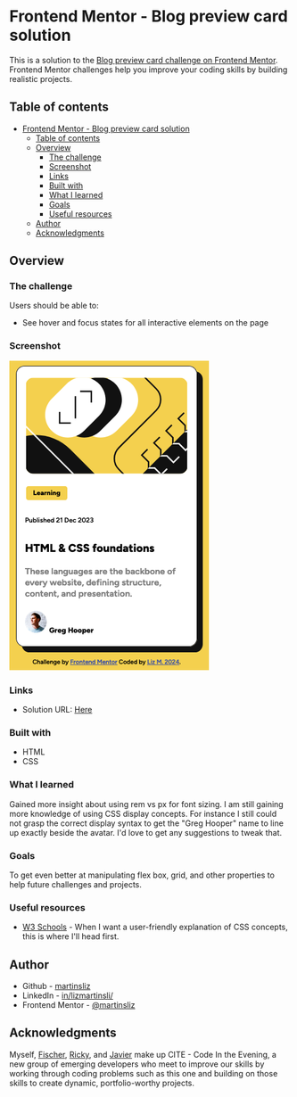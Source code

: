 # Frontend Mentor - Blog preview card solution

This is a solution to the [Blog preview card challenge on Frontend Mentor](https://www.frontendmentor.io/challenges/blog-preview-card-ckPaj01IcS). Frontend Mentor challenges help you improve your coding skills by building realistic projects. 

## Table of contents

- [Frontend Mentor - Blog preview card solution](#frontend-mentor---blog-preview-card-solution)
  - [Table of contents](#table-of-contents)
  - [Overview](#overview)
    - [The challenge](#the-challenge)
    - [Screenshot](#screenshot)
    - [Links](#links)
    - [Built with](#built-with)
    - [What I learned](#what-i-learned)
    - [Goals](#goals)
    - [Useful resources](#useful-resources)
  - [Author](#author)
  - [Acknowledgments](#acknowledgments)

## Overview

### The challenge

Users should be able to:

- See hover and focus states for all interactive elements on the page

### Screenshot

![Alt text](image-1.png)

### Links

- Solution URL: [Here](https://martinsliz.github.io/blog-preview-card-main/)

### Built with

- HTML
- CSS
  

### What I learned

Gained more insight about using rem vs px for font sizing. I am still gaining more knowledge of using CSS display concepts. For instance I still could not grasp the correct display syntax to get the "Greg Hooper" name to line up exactly beside the avatar. I'd love to get any suggestions to tweak that.

### Goals

To get even better at manipulating flex box, grid, and other properties to help future challenges and projects.

### Useful resources

- [W3 Schools](https://www.w3schools.com/) - When I want a user-friendly explanation of CSS concepts, this is where I'll head first.

## Author

- Github - [martinsliz](https://github.com/martinsliz)
- LinkedIn - [in/lizmartinsli/](https://www.linkedin.com/in/lizmartinsli/)
- Frontend Mentor - [@martinsliz](https://www.frontendmentor.io/profile/martinsliz)

## Acknowledgments

Myself, [Fischer](https://github.com/jfcode101/jfcode101), [Ricky](https://github.com/ironest), and [Javier](https://www.linkedin.com/in/javier-liz-0955ba24/) make up CITE - Code In the Evening, a new group of emerging developers who meet to improve our skills by working through coding problems such as this one and building on those skills to create dynamic, portfolio-worthy projects.
